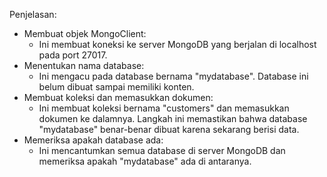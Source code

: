 Penjelasan:
- Membuat objek MongoClient:
  - Ini membuat koneksi ke server MongoDB yang berjalan di localhost pada port 27017.
- Menentukan nama database:
  - Ini mengacu pada database bernama "mydatabase". Database ini belum dibuat sampai memiliki konten.
- Membuat koleksi dan memasukkan dokumen:
  - Ini membuat koleksi bernama "customers" dan memasukkan dokumen ke dalamnya. Langkah ini memastikan bahwa database "mydatabase" benar-benar dibuat karena sekarang berisi data.
- Memeriksa apakah database ada:
  - Ini mencantumkan semua database di server MongoDB dan memeriksa apakah "mydatabase" ada di antaranya.
